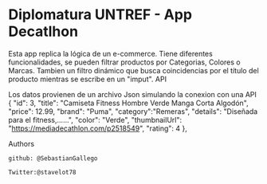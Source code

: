# Diplomatura UNTREF - App Decatlhon


Esta app replica la lógica de un e-commerce. Tiene diferentes funcionalidades, se pueden filtrar productos por Categorias, Colores o Marcas. Tambien un filtro dinámico que busca coincidencias por el título del producto mientras se escribe en un "imput".
API

Los datos provienen de un archivo Json simulando la conexion con una API 
{ "id": 3, 
    "title": "Camiseta Fitness Hombre Verde Manga Corta Algodón", 
    "price": 12.99, 
    "brand": "Puma", 
    "category":"Remeras", 
    "details": "Diseñada para el fitness,......", 
    "color": "Verde", 
    "thumbnailUrl": "https://mediadecathlon.com/p2518549", 
    "rating": 4 
 },



 
Authors

    github: @SebastianGallego

    Twitter:@stavelot78

